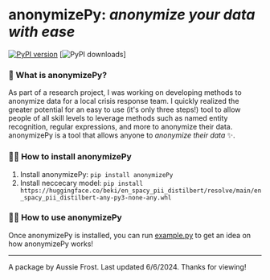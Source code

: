 # anonymizePy: *anonymize your data with ease*

[![PyPI version](https://img.shields.io/pypi/v/anonymizePy?color=0071B6)](https://pypi.org/project/anonymizePy/)
[![PyPI downloads](https://img.shields.io/pypi/dm/anonymizepy)]


### 🤔 What is anonymizePy?
As part of a research project, I was working on developing methods to anonymize data for a local crisis response team. I quickly realized the greater potential for an easy to use (it's only three steps!) tool to allow people of all skill levels to leverage methods such as named entity recognition, regular expressions, and more to anonymize their data. anonymizePy is a tool that allows anyone to *anonymize their data* ✨.

### 🧑‍💻 How to install anonymizePy

1. Install anonymizePy: `pip install anonymizePy`
2. Install neccecary model: `pip install https://huggingface.co/beki/en_spacy_pii_distilbert/resolve/main/en_spacy_pii_distilbert-any-py3-none-any.whl`

### 🧑‍🔬 How to use anonymizePy
Once anonymizePy is installed, you can run [example.py](example.py) to get an idea on how anonymizePy works!

---
A package by Aussie Frost. Last updated 6/6/2024. Thanks for viewing!
